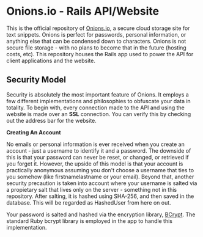Onions.io - Rails API/Website
================

This is the official repository of [Onions.io](https://www.onions.io), a secure cloud storage site for text snippets. Onions is perfect for passwords, personal information, or anything else that can be condensed down to characters. Onions is not secure file storage - with no plans to become that in the future (hosting costs, etc). This repository houses the Rails app used to power the API for client applications and the website.

## Security Model ##

Security is absolutely the most important feature of Onions. It employs a few different implementations and philosophies to obfuscate your data in totality. To begin with, every connection made to the API and using the website is made over an **SSL** connection. You can verify this by checking out the address bar for the website.

**Creating An Account**

No emails or personal information is ever received when you create an account - just a username to identify it and a password. The downside of this is that your password can never be reset, or changed, or retrieved if you forget it. However, the upside of this model is that your account is practically anonymous assuming you don't choose a username that ties to you somehow (like firstnamelastname or your email). Beyond that, another security precaution is taken into account where your username is salted via a propietary salt that lives only on the server - something not in this repository. After salting, it is hashed using SHA-256, and then saved in the database. This will be regarded as HashedUser from here on out.

Your password is salted and hashed via the encryption library, [BCrypt](http://en.wikipedia.org/wiki/Bcrypt). The standard Ruby bcrypt library is employed in the app to handle this implementation.
